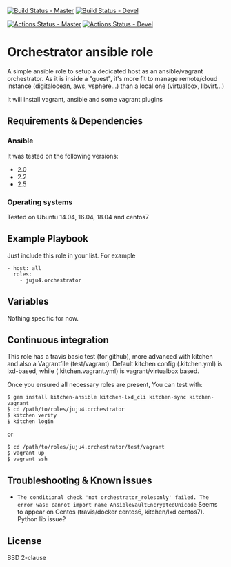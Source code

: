 [![Build Status - Master](https://travis-ci.org/juju4/ansible-orchestrator.svg?branch=master)](https://travis-ci.org/juju4/ansible-orchestrator)
[![Build Status - Devel](https://travis-ci.org/juju4/ansible-orchestrator.svg?branch=devel)](https://travis-ci.org/juju4/ansible-orchestrator/branches)

[![Actions Status - Master](https://github.com/juju4/ansible-orchestrator/workflows/AnsibleCI/badge.svg)](https://github.com/juju4/ansible-orchestrator/actions?query=branch%3Amaster)
[![Actions Status - Devel](https://github.com/juju4/ansible-orchestrator/workflows/AnsibleCI/badge.svg?branch=devel)](https://github.com/juju4/ansible-orchestrator/actions?query=branch%3Adevel)

# Orchestrator ansible role

A simple ansible role to setup a dedicated host as an ansible/vagrant orchestrator.
As it is inside a "guest", it's more fit to manage remote/cloud instance (digitalocean, aws, vsphere...) than a local one (virtualbox, libvirt...)

It will install vagrant, ansible and some vagrant plugins

## Requirements & Dependencies

### Ansible
It was tested on the following versions:
 * 2.0
 * 2.2
 * 2.5

### Operating systems

Tested on Ubuntu 14.04, 16.04, 18.04 and centos7

## Example Playbook

Just include this role in your list.
For example

```
- host: all
  roles:
    - juju4.orchestrator
```

## Variables

Nothing specific for now.

## Continuous integration

This role has a travis basic test (for github), more advanced with kitchen and also a Vagrantfile (test/vagrant).
Default kitchen config (.kitchen.yml) is lxd-based, while (.kitchen.vagrant.yml) is vagrant/virtualbox based.

Once you ensured all necessary roles are present, You can test with:
```
$ gem install kitchen-ansible kitchen-lxd_cli kitchen-sync kitchen-vagrant
$ cd /path/to/roles/juju4.orchestrator
$ kitchen verify
$ kitchen login
```
or
```
$ cd /path/to/roles/juju4.orchestrator/test/vagrant
$ vagrant up
$ vagrant ssh
```

## Troubleshooting & Known issues

* ```The conditional check 'not orchestrator_rolesonly' failed. The error was: cannot import name AnsibleVaultEncryptedUnicode```
Seems to appear on Centos (travis/docker centos6, kitchen/lxd centos7).
Python lib issue?

## License

BSD 2-clause

